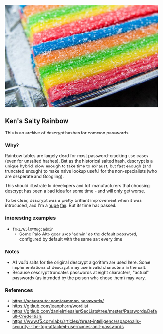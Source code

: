 
![Rainbow candy coated with sugar](/img/kens-salty-rainbow.jpg)

## Ken's Salty Rainbow ##

This is an archive of descrypt hashes for common passwords.

### Why? ###
Rainbow tables are largely dead for most password-cracking use cases (even for unsalted hashes). But as the historical salted hash, descrypt is a unique hybrid: slow enough to take time to exhaust, but fast enough (and truncated enough) to make naive lookup useful for the non-specialists (who are desperate and Googling).

This should illustrate to developers and IoT manufacturers that choosing descrypt has been a bad idea for some time - and will only get worse.

To be clear, descrypt was a pretty brilliant improvement when it was introduced, and I'm a [huge](https://www.techsolvency.com/passwords/ztex/) [fan](https://minnie.tuhs.org/pipermail/tuhs/2019-October/019125.html). But its time has passed.

### Interesting examples ###
* `fnRL/G5lXVMug:admin`
  * Some Palo Alto gear uses 'admin' as the default password, configured by default with the same salt every time

### Notes ###
* All *valid* salts for the original descrypt algorithm are used here. Some implementations of descrypt may use invalid characters in the salt.
* Because descrypt truncates passwords at eight characters, "actual" passwords (as intended by the person who chose them) may vary.

### References ###
* https://setuprouter.com/common-passwords/
* https://github.com/jeanphorn/wordlist
* https://github.com/danielmiessler/SecLists/tree/master/Passwords/Default-Credentials
* https://www.f5.com/labs/articles/threat-intelligence/spaceballs-security--the-top-attacked-usernames-and-passwords
